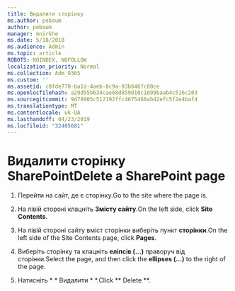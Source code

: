 ```yaml
---
title: Видалити сторінку
ms.author: pebaum
author: pebaum
manager: mnirkhe
ms.date: 5/18/2018
ms.audience: Admin
ms.topic: article
ROBOTS: NOINDEX, NOFOLLOW
localization_priority: Normal
ms.collection: Adm_O365
ms.custom: ''
ms.assetid: c0fde770-ba1d-4aeb-8c9a-83b646fc80ce
ms.openlocfilehash: a29d55b634cae68d859010c1099baab4c516c203
ms.sourcegitcommit: 9d78905c512192ffc4675468abd2efc5f2e4baf4
ms.translationtype: MT
ms.contentlocale: uk-UA
ms.lasthandoff: 04/23/2019
ms.locfileid: "32405681"
---
```

# <a name="delete-a-sharepoint-page"></a><span data-ttu-id="13415-102">Видалити сторінку SharePoint</span><span class="sxs-lookup"><span data-stu-id="13415-102">Delete a SharePoint page</span></span>

1. <span data-ttu-id="13415-103">Перейти на сайт, де є сторінку.</span><span class="sxs-lookup"><span data-stu-id="13415-103">Go to the site where the page is.</span></span>
    
2. <span data-ttu-id="13415-104">На лівій стороні клацніть **Змісту сайту**.</span><span class="sxs-lookup"><span data-stu-id="13415-104">On the left side, click **Site Contents**.</span></span> 
    
3. <span data-ttu-id="13415-105">На лівій стороні сайту вміст сторінки виберіть пункт **сторінки**.</span><span class="sxs-lookup"><span data-stu-id="13415-105">On the left side of the Site Contents page, click **Pages**.</span></span> 
    
4. <span data-ttu-id="13415-106">Виберіть сторінку та клацніть **еліпсів (...)** праворуч від сторінки.</span><span class="sxs-lookup"><span data-stu-id="13415-106">Select the page, and then click the **ellipses (...)** to the right of the page.</span></span> 
    
5. <span data-ttu-id="13415-107">Натисніть \* \* Видалити \* \*.</span><span class="sxs-lookup"><span data-stu-id="13415-107">Click \*\* Delete \*\*.</span></span> 
    

